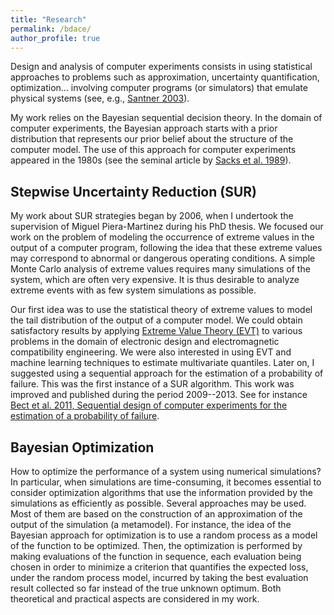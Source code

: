 ```yaml
---
title: "Research"
permalink: /bdace/
author_profile: true
---
```


Design and analysis of computer experiments consists in using statistical approaches to problems such as  approximation, uncertainty quantification, optimization... involving computer programs (or simulators) that emulate physical systems (see, e.g., [Santner 2003](https://www.springer.com/fr/book/9780387954202)).

My work relies on the Bayesian sequential decision theory.  In the domain of computer experiments, the Bayesian approach starts with a prior distribution that represents our prior belief about the structure of the computer model. The use of this approach  for computer experiments appeared in the 1980s (see the seminal article by [Sacks et al. 1989](https://projecteuclid.org/euclid.ss/1177012413)).

Stepwise Uncertainty Reduction (SUR)
------

My work about SUR strategies began by 2006, when I undertook the supervision of Miguel
Piera-Martinez during his PhD thesis. We focused our work on the problem of modeling the occurrence of extreme values in the output of a computer program, following the idea that these extreme values may correspond to
abnormal or dangerous operating conditions.  A simple Monte Carlo analysis of extreme values requires many simulations of the system, which are often very expensive. It is thus desirable to analyze extreme events with as few system simulations as possible.

Our first idea was to use the statistical theory of extreme values to model the tail distribution of the output of a computer model. We could obtain satisfactory results by applying [Extreme Value Theory (EVT)](https://en.wikipedia.org/wiki/Extreme_value_theory) to various problems in the domain of electronic design and electromagnetic compatibility engineering. We were also interested in using EVT and machine learning techniques to estimate multivariate quantiles. Later on, I suggested using a sequential approach for the estimation of a probability of failure. This was the first instance of a SUR algorithm. This work was improved and published during the period 2009--2013. See for instance [Bect et al. 2011, Sequential design of computer experiments for the estimation of a probability of failure](https://link.springer.com/article/10.1007/s11222-011-9241-4).


Bayesian Optimization
------

How to optimize the performance of a system using numerical simulations? In particular, when simulations are time-consuming, it becomes essential to consider optimization algorithms that use the information provided by the simulations as efficiently as possible. Several approaches may be used. Most of them are based on the construction of an approximation of the output of the simulation (a metamodel). For instance, the idea of the Bayesian approach for optimization is to use a random process as a model of the function to be optimized. Then, the optimization is performed by making evaluations of the function in sequence, each evaluation being chosen in order to minimize a criterion that quantifies the expected loss, under the random process model, incurred by taking the best evaluation result collected so far instead of the true unknown optimum. Both theoretical and practical aspects are considered in my work. 
